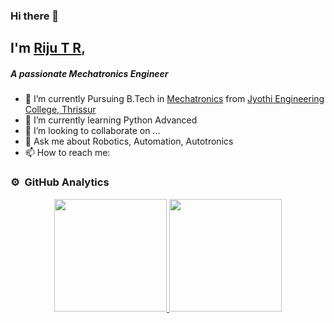 ### Hi there 👋

## I'm [Riju T R](http://rijutr.me),
##### A passionate Mechatronics Engineer

- 🔭 I’m currently Pursuing B.Tech in [Mechatronics](https://en.wikipedia.org/wiki/Mechatronics#:~:text=Mechatronics%2C%20which%20is%20also%20called,%2C%20control%2C%20and%20product%20engineering. "Mechatronics") from [Jyothi Engineering College, Thrissur](https://www.jecc.ac.in "Jyothi Engineering College, Thrissur")
- 🌱 I’m currently learning Python Advanced
- 👯 I’m looking to collaborate on ...
- 💬 Ask me about Robotics, Automation, Autotronics 
- 📫 How to reach me: 


### ⚙️ &nbsp;GitHub Analytics

<p align="center">
<a href="https://github.com/imrijutr">
  <img height="180em" src="https://github-readme-stats-eight-theta.vercel.app/api?username=imrijutr&show_icons=true&theme=gruvbox&include_all_commits=true&count_private=true"/>
  <img height="180em" src="https://github-readme-stats-eight-theta.vercel.app/api/top-langs/?username=imrijutr&layout=compact&langs_count=8&theme=dark"/>
</a>
</p>

